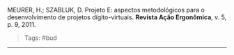 MEURER, H.; SZABLUK, D. Projeto E: aspectos metodológicos para o desenvolvimento de projetos dígito-virtuais. **Revista Ação Ergonômica**, v. 5, p. 9, 2011.
> Tags: #bud 
---

